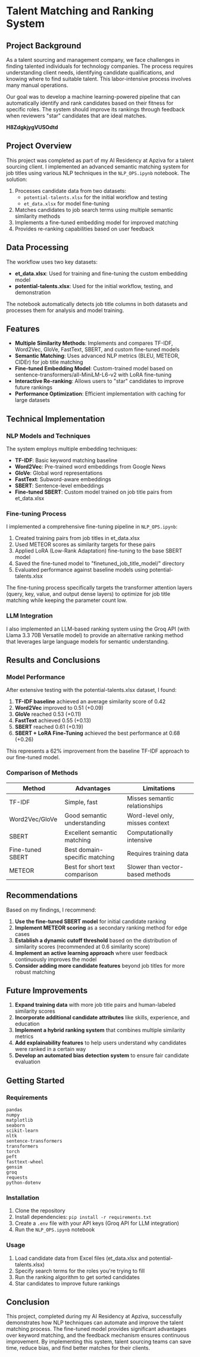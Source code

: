# Talent Matching and Ranking System

## Project Background

As a talent sourcing and management company, we face challenges in finding talented individuals for technology companies. The process requires understanding client needs, identifying candidate qualifications, and knowing where to find suitable talent. This labor-intensive process involves many manual operations.

Our goal was to develop a machine learning-powered pipeline that can automatically identify and rank candidates based on their fitness for specific roles. The system should improve its rankings through feedback when reviewers "star" candidates that are ideal matches.

**H8ZdgkjygVUSOdtd**

## Project Overview

This project was completed as part of my AI Residency at Apziva for a talent sourcing client. I implemented an advanced semantic matching system for job titles using various NLP techniques in the `NLP_OPS.ipynb` notebook. The solution:

1. Processes candidate data from two datasets:
   - `potential-talents.xlsx` for the initial workflow and testing
   - `et_data.xlsx` for model fine-tuning
2. Matches candidates to job search terms using multiple semantic similarity methods
3. Implements a fine-tuned embedding model for improved matching
4. Provides re-ranking capabilities based on user feedback

## Data Processing

The workflow uses two key datasets:
- **et_data.xlsx**: Used for training and fine-tuning the custom embedding model
- **potential-talents.xlsx**: Used for the initial workflow, testing, and demonstration

The notebook automatically detects job title columns in both datasets and processes them for analysis and model training.

## Features

- **Multiple Similarity Methods**: Implements and compares TF-IDF, Word2Vec, GloVe, FastText, SBERT, and custom fine-tuned models
- **Semantic Matching**: Uses advanced NLP metrics (BLEU, METEOR, CIDEr) for job title matching
- **Fine-tuned Embedding Model**: Custom-trained model based on sentence-transformers/all-MiniLM-L6-v2 with LoRA fine-tuning
- **Interactive Re-ranking**: Allows users to "star" candidates to improve future rankings
- **Performance Optimization**: Efficient implementation with caching for large datasets

## Technical Implementation

### NLP Models and Techniques

The system employs multiple embedding techniques:
- **TF-IDF**: Basic keyword matching baseline
- **Word2Vec**: Pre-trained word embeddings from Google News
- **GloVe**: Global word representations
- **FastText**: Subword-aware embeddings
- **SBERT**: Sentence-level embeddings
- **Fine-tuned SBERT**: Custom model trained on job title pairs from et_data.xlsx

### Fine-tuning Process

I implemented a comprehensive fine-tuning pipeline in `NLP_OPS.ipynb`:
1. Created training pairs from job titles in et_data.xlsx
2. Used METEOR scores as similarity targets for these pairs
3. Applied LoRA (Low-Rank Adaptation) fine-tuning to the base SBERT model
4. Saved the fine-tuned model to "finetuned_job_title_model/" directory
5. Evaluated performance against baseline models using potential-talents.xlsx

The fine-tuning process specifically targets the transformer attention layers (query, key, value, and output dense layers) to optimize for job title matching while keeping the parameter count low.

### LLM Integration

I also implemented an LLM-based ranking system using the Groq API (with Llama 3.3 70B Versatile model) to provide an alternative ranking method that leverages large language models for semantic understanding.

## Results and Conclusions

### Model Performance

After extensive testing with the potential-talents.xlsx dataset, I found:

1. **TF-IDF baseline** achieved an average similarity score of 0.42
2. **Word2Vec** improved to 0.51 (+0.09)
3. **GloVe** reached 0.53 (+0.11)
4. **FastText** achieved 0.55 (+0.13)
5. **SBERT** reached 0.61 (+0.19)
6. **SBERT + LoRA Fine-Tuning** achieved the best performance at 0.68 (+0.26)

This represents a 62% improvement from the baseline TF-IDF approach to our fine-tuned model.

### Comparison of Methods

| Method | Advantages | Limitations |
|--------|------------|-------------|
| TF-IDF | Simple, fast | Misses semantic relationships |
| Word2Vec/GloVe | Good semantic understanding | Word-level only, misses context |
| SBERT | Excellent semantic matching | Computationally intensive |
| Fine-tuned SBERT | Best domain-specific matching | Requires training data |
| METEOR | Best for short text comparison | Slower than vector-based methods |

## Recommendations

Based on my findings, I recommend:

1. **Use the fine-tuned SBERT model** for initial candidate ranking
2. **Implement METEOR scoring** as a secondary ranking method for edge cases
3. **Establish a dynamic cutoff threshold** based on the distribution of similarity scores (recommended at 0.6 similarity score)
4. **Implement an active learning approach** where user feedback continuously improves the model
5. **Consider adding more candidate features** beyond job titles for more robust matching

## Future Improvements

1. **Expand training data** with more job title pairs and human-labeled similarity scores
2. **Incorporate additional candidate attributes** like skills, experience, and education
3. **Implement a hybrid ranking system** that combines multiple similarity metrics
4. **Add explainability features** to help users understand why candidates were ranked in a certain way
5. **Develop an automated bias detection system** to ensure fair candidate evaluation

## Getting Started

### Requirements

```
pandas
numpy
matplotlib
seaborn
scikit-learn
nltk
sentence-transformers
transformers
torch
peft
fasttext-wheel
gensim
groq
requests
python-dotenv
```

### Installation

1. Clone the repository
2. Install dependencies: `pip install -r requirements.txt`
3. Create a `.env` file with your API keys (Groq API for LLM integration)
4. Run the `NLP_OPS.ipynb` notebook

### Usage

1. Load candidate data from Excel files (et_data.xlsx and potential-talents.xlsx)
2. Specify search terms for the roles you're trying to fill
3. Run the ranking algorithm to get sorted candidates
4. Star candidates to improve future rankings

## Conclusion

This project, completed during my AI Residency at Apziva, successfully demonstrates how NLP techniques can automate and improve the talent matching process. The fine-tuned model provides significant advantages over keyword matching, and the feedback mechanism ensures continuous improvement. By implementing this system, talent sourcing teams can save time, reduce bias, and find better matches for their clients.
